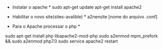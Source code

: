* Instalar o apache *
	sudo apt-get update
	apt-get install apache2

* Habilitar o novo site(sites-avalible) *
	a2nensite [nome do arquivo .conf]

* Para o Apache processar o php *

sudo apt-get install php libapache2-mod-php
sudo a2enmod mpm_prefork && sudo a2enmod php7.0
sudo service apache2 restart